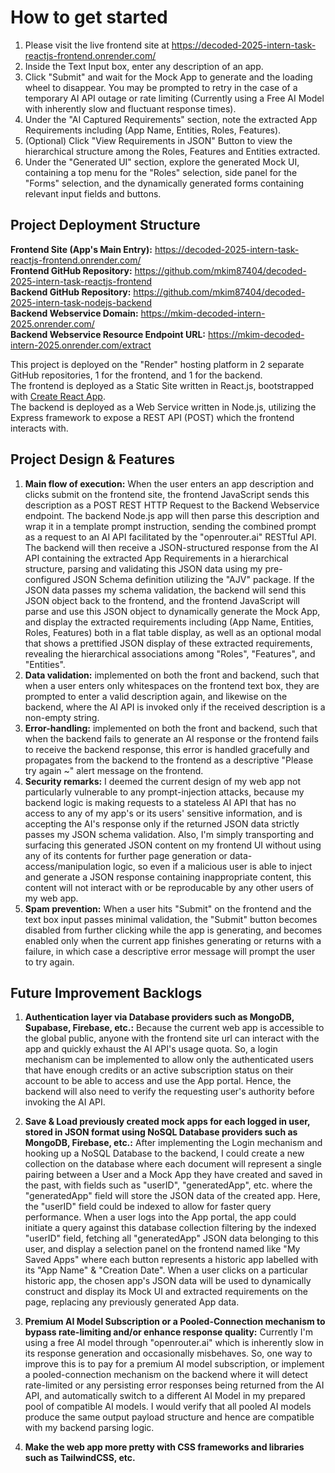 # How to get started

1. Please visit the live frontend site at https://decoded-2025-intern-task-reactjs-frontend.onrender.com/
2. Inside the Text Input box, enter any description of an app.
3. Click "Submit" and wait for the Mock App to generate and the loading wheel to disappear. You may be prompted to retry in the case of a temporary AI API outage or rate limiting (Currently using a Free AI Model with inherently slow and fluctuant response times).
5. Under the "AI Captured Requirements" section, note the extracted App Requirements including (App Name, Entities, Roles, Features).
6. (Optional) Click "View Requirements in JSON" Button to view the hierarchical structure among the Roles, Features and Entities extracted.
7. Under the "Generated UI" section, explore the generated Mock UI, containing a top menu for the "Roles" selection, side panel for the "Forms" selection, and the dynamically generated forms containing relevant input fields and buttons.

## Project Deployment Structure

**Frontend Site (App's Main Entry):** https://decoded-2025-intern-task-reactjs-frontend.onrender.com/  
**Frontend GitHub Repository:** https://github.com/mkim87404/decoded-2025-intern-task-reactjs-frontend  
**Backend GitHub Repository:** https://github.com/mkim87404/decoded-2025-intern-task-nodejs-backend  
**Backend Webservice Domain:** https://mkim-decoded-intern-2025.onrender.com/  
**Backend Webservice Resource Endpoint URL:** https://mkim-decoded-intern-2025.onrender.com/extract

This project is deployed on the "Render" hosting platform in 2 separate GitHub repositories, 1 for the frontend, and 1 for the backend.  
The frontend is deployed as a Static Site written in React.js, bootstrapped with [Create React App](https://github.com/facebook/create-react-app).  
The backend is deployed as a Web Service written in Node.js, utilizing the Express framework to expose a REST API (POST) which the frontend interacts with.

## Project Design & Features

1. **Main flow of execution:** When the user enters an app description and clicks submit on the frontend site, the frontend JavaScript sends this description as a POST REST HTTP Request to the Backend Webservice endpoint. The backend Node.js app will then parse this description and wrap it in a template prompt instruction, sending the combined prompt as a request to an AI API facilitated by the "openrouter.ai" RESTful API. The backend will then receive a JSON-structured response from the AI API containing the extracted App Requirements in a hierarchical structure, parsing and validating this JSON data using my pre-configured JSON Schema definition utilizing the "AJV" package. If the JSON data passes my schema validation, the backend will send this JSON object back to the frontend, and the frontend JavaScript will parse and use this JSON object to dynamically generate the Mock App, and display the extracted requirements including (App Name, Entities, Roles, Features) both in a flat table display, as well as an optional modal that shows a prettified JSON display of these extracted requirements, revealing the hierarchical associations among "Roles", "Features", and "Entities".
2. **Data validation:** implemented on both the front and backend, such that when a user enters only whitespaces on the frontend text box, they are prompted to enter a valid description again, and likewise on the backend, where the AI API is invoked only if the received description is a non-empty string.
3. **Error-handling:** implemented on both the front and backend, such that when the backend fails to generate an AI response or the frontend fails to receive the backend response, this error is handled gracefully and propagates from the backend to the frontend as a descriptive "Please try again ~" alert message on the frontend.
4. **Security remarks:** I deemed the current design of my web app not particularly vulnerable to any prompt-injection attacks, because my backend logic is making requests to a stateless AI API that has no access to any of my app's or its users' sensitive information, and is accepting the AI's response only if the returned JSON data strictly passes my JSON schema validation. Also, I'm simply transporting and surfacing this generated JSON content on my frontend UI without using any of its contents for further page generation or data-access/manipulation logic, so even if a malicious user is able to inject and generate a JSON response containing inappropriate content, this content will not interact with or be reproducable by any other users of my web app.
5. **Spam prevention:** When a user hits "Submit" on the frontend and the text box input passes minimal validation, the "Submit" button becomes disabled from further clicking while the app is generating, and becomes enabled only when the current app finishes generating or returns with a failure, in which case a descriptive error message will prompt the user to try again.

## Future Improvement Backlogs

1. **Authentication layer via Database providers such as MongoDB, Supabase, Firebase, etc.:** Because the current web app is accessible to the global public, anyone with the frontend site url can interact with the app and quickly exhaust the AI API's usage quota. So, a login mechanism can be implemented to allow only the authenticated users that have enough credits or an active subscription status on their account to be able to access and use the App portal. Hence, the backend will also need to verify the requesting user's authority before invoking the AI API.

2. **Save & Load previously created mock apps for each logged in user, stored in JSON format using NoSQL Database providers such as MongoDB, Firebase, etc.:** After implementing the Login mechanism and hooking up a NoSQL Database to the backend, I could create a new collection on the database where each document will represent a single pairing between a User and a Mock App they have created and saved in the past, with fields such as "userID", "generatedApp", etc. where the "generatedApp" field will store the JSON data of the created app. Here, the "userID" field could be indexed to allow for faster query performance. When a user logs into the App portal, the app could initiate a query against this database collection filtering by the indexed "userID" field, fetching all "generatedApp" JSON data belonging to this user, and display a selection panel on the frontend named like "My Saved Apps" where each button represents a historic app labelled with its "App Name" & "Creation Date". When a user clicks on a particular historic app, the chosen app's JSON data will be used to dynamically construct and display its Mock UI and extracted requirements on the page, replacing any previously generated App data.

3. **Premium AI Model Subscription or a Pooled-Connection mechanism to bypass rate-limiting and/or enhance response quality:** Currently I'm using a free AI model through "openrouter.ai" which is inherently slow in its response generation and occasionally misbehaves. So, one way to improve this is to pay for a premium AI model subscription, or implement a pooled-connection mechanism on the backend where it will detect rate-limited or any persisting error responses being returned from the AI API, and automatically switch to a different AI Model in my prepared pool of compatible AI models. I would verify that all pooled AI models produce the same output payload structure and hence are compatible with my backend parsing logic.

4. **Make the web app more pretty with CSS frameworks and libraries such as TailwindCSS, etc.**

